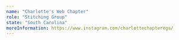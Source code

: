 ```yaml
---
name: "Charlotte's Web Chapter"
role: "Stitching Group"
state: "South Carolina"
moreInformation: https://www.instagram.com/charlottechapterega/
---
```

